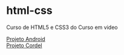 # html-css
 Curso de HTML5 e CSS3 do Curso em video
 
 <a href="desafios/modulo02/desafio-010/progeto-android/index.html" target="_blank">Projeto Android</a>
 <br>
 <a href="desafios/modulo02/desafio-012/projeto-cordel/index.html">Projeto Cordel</a>
